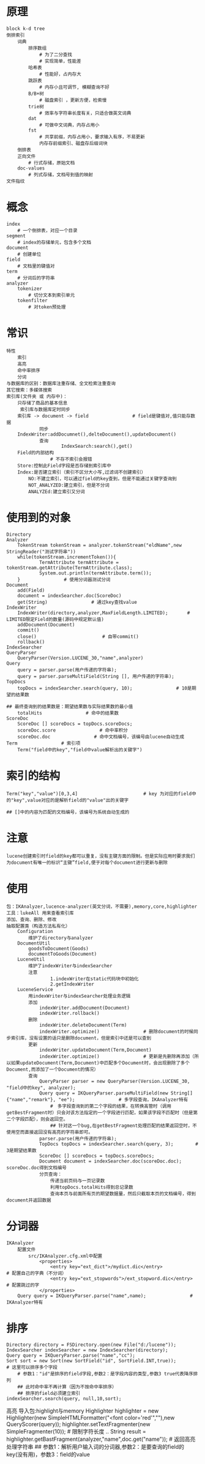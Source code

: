 # 原理
    block k-d tree
    倒排索引
        词典
            排序数组
                # 为了二分查找
                # 实现简单，性能差
            哈希表
                # 性能好，占内存大
            跳跃表
                # 内存小且可调节, 模糊查询不好
            B/B+树
                # 磁盘索引 ，更新方便，检索慢
            trie树
                # 效率与字符串长度有关，只适合做英文词典
            dat
                # 可做中文词典，内存占用小
            fst
                # 共享前缀，内存占用小，要求输入有序，不易更新
                内存存前缀索引、磁盘存后缀词块
        倒排表
        正向文件
            # 行式存储，原始文档
        doc-values
            # 列式存储，文档号到值的映射
    文件指纹

# 概念
    index
        # 一个倒排表，对应一个目录
    segment
        # index的存储单元，包含多个文档
    document
        # 创建单位
    field
        # 文档里的键值对
    term
        # 分词后的字符串
    analyzer
        tokenizer
            # 切分文本到索引单元
        tokenfilter
            # 对token预处理
# 常识
    特性
        索引
        高亮
        命中率排序
        分词
    与数据库的区别：数据库注重存储、全文检索注重查询
    其它搜索：多媒体搜索
    索引库(文件夹 或 内存中)：
        只存储了商品的基本信息
         索引库与数据库定时同步
        索引库 -> document -> field                # field是键值对,值只能存数据
                同步
        IndexWriter:addDocumnet(),delteDocument(),updateDocument()
                查询
                        IndexSearch:search(),get()
        Field的内部结构
                    # 不存不索引会报错
        Store:控制此Field字段是否存储到索引库中
        Index:是否建立索引（索引不区分大小写,过滤词不创建索引）
            NO:不建立索引，可以通过field的key查到，但是不能通过关键字查询到
            NOT_ANALYZED:建立索引，但是不分词
            ANALYZEd:建立索引又分词
# 使用到的对象
    Directory
    Analyzer
        TokenStream tokenStream = analyzer.tokenStream("eldName",new StringReader("测试字符串"))
        while(tokenStream.incrementToken()){
                TermAttribute termAttribute = tokenStream.getAttribute(TermAttribute.class);
                System.out.println(termAttribute.term());
        }                # 使用分词器测试分词
    Document
        add(Field)
        document = indexSearcher.doc(ScoreDoc)
        get(String)                # 通过key查找value
    IndexWriter
        IndexWriter(directory,analyzer,MaxFieldLength.LIMITED);       # LIMITED限定Field的数量(源码中规定默认值)
        addDocument(Document)
        commit()
        close()                        # 自带commit()
        rollback()
    IndexSearcher
    QueryParser
        QueryParser(Version.LUCENE_30,"name",analyzer)
    Query
        query = parser.parse(用户传递的字符串);
        query = parser.parseMultiField(String [], 用户传递的字符串);
    TopDocs
        topDocs = indexSearcher.search(query, 10);                # 10是期望的结果数
                                                                                                        ## 最终查询到的结果数是：期望结果数与实际结果数的最小值
        totalHits                # 命中的结果数
    ScoreDoc
        ScoreDoc [] scoreDocs = topDocs.scoreDocs;
        scoreDoc.score                # 命中率积分
        scoreDoc.doc                # 命中文档编号，该编号由lucene自动生成
    Term                # 索引项
        Term("field中的key","field中value解析出的关键字")
# 索引的结构
    Term("key","value")[0,3,4]                        # key 为对应的field中的"key",value对应的是解析field的"value"出的关键字
                                                                                ## []中的内容为匹配的文档编号，该编号为系统自动生成的
# 注意
    lucene创建索引时field的key都可以重复，没有主键方面的限制。但是实际应用时要求我们为document有唯一的标识“主键”field,便于对每个document进行更新与删除
# 使用
    包：IKAnalyzer,lucence-analyzer(英文分词，不需要),memory,core,highlighter
    工具：lukeAll 用来查看索引库
    添加、查询、删除、修改
    抽取配置类（构造方法私有化）
        Configuration
            维护了directory与analyzer
        DocumentUtil
            goodsToDocument(Goods)
            documentToGoods(Document)
        LuceneUtil
            维护了indexWriter与indexSearcher
            注意
                    1.indexWriter在static代码块中初始化
                    2.getIndexWriter
        LuceneService
            用indexWriter与indexSearcher处理业务逻辑
            添加
                indexWriter.addDocument(Document)
                indexWriter.rollback()
            删除
                indexWriter.deleteDocument(Term)
                indexWriter.optimize()                # 删除document的时候同步索引库，没有设置的话只是删除document，但是索引中还是可以查到
            更新
                indexWriter.updateDocument(Term,Document)
                indexWriter.optimize()                # 更新是先删除再添加（所以如果updateDocument(Term,Document)中匹配多个Document时，会出现删除了多个Document,而添加了一个Document的情况）
            查询
                QueryParser parser = new QueryParser(Version.LUCENE_30, "field中的key", analyzer);
                Query query = IKQueryParser.parseMultiField(new String[]{"name","remark"}, "ee");                # 多字段查询，IKAnalyzer特有
                    #　多字段查询到的第二个字段的结果，在转换高管时（调用getBestFragment时）只会对该方法指定的一个字段进行匹配，如果该字段不匹配时（但是第二个字段匹配），则会返回空。
                    ## 针对这一个bug,在getBestFragment处理匹配的结果返回空时，不使用空而直接返回没有高亮的字符串即可。
                parser.parse(用户传递的字符串);
                TopDocs topDocs = indexSearcher.search(query, 3);        # 3是期望结果数
                ScoreDoc [] scoreDocs = topDocs.scoreDocs;
                Document document = indexSearcher.doc(scoreDoc.doc);                scoreDoc.doc得到文档编号
                分页查询：
                    传递当前页码与一页记录数
                    利用topDocs.totalHits得到总记录数
                    查询本页与前面所有页的期望数据量，然后只截取本页的文档编号，得到document并返回数据

# 分词器
    IKAnalyzer
        配置文件
            src/IKAnalyzer.cfg.xml中配置
                <properties>
                    <entry key="ext_dict">/mydict.dic</entry>                 # 配置自己的字典（不分词）
                    <entry key="ext_stopwords">/ext_stopword.dic</entry>                 # 配置跳过的字
                </properties>
        Query query = IKQueryParser.parse("name",name);                # IKAnalyzer特有
# 排序
    Directory directory = FSDirectory.open(new File("d:/lucene"));
    IndexSearcher indexSearcher = new IndexSearcher(directory);
    Query query = IKQueryParser.parse("name","cc");
    Sort sort = new Sort(new SortField("id", SortField.INT,true));                # 这里可以排序多个字段
        # 参数1："id"是排序的field字段,参数2：是字段内容的类型,参数3 true代表降序排列
        ## 此时命中率不再计算（因为不按命中率排序）
        ## 排序的field必须建立索引
    indexSearcher.search(query, null,10,sort);
高亮
    导入包:highlight与memory
    Highlighter highlighter = new Highlighter(new SimpleHTMLFormatter("<font color='red'","</font>"),new QueryScorer(query));
    highlighter.setTextFragmenter(new SimpleFragmenter(10));                # 限制字符长度
    ..
    String result = highlighter.getBastFragment(analyzer,"name",doc.get("name"));
        # 返回高亮处理字符串
        ## 参数1：解析用户输入词的分词器,参数2：是要查询的field的key(没有用)，参数3：field的value
